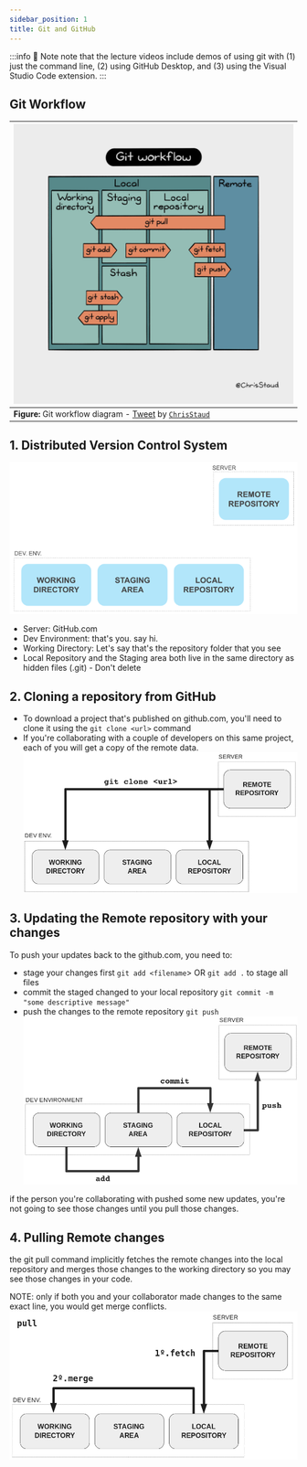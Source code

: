 ```yaml
---
sidebar_position: 1
title: Git and GitHub
---
```


:::info 🦉 Note
note that the lecture videos include demos of using git with (1) just the command line, (2) using GitHub Desktop, and (3) using the Visual Studio Code extension.
:::

## Git Workflow
| ![Git workflow](./git-workflow.jpg) |
| --- |
| **Figure:** Git workflow diagram - [Tweet](https://twitter.com/ChrisStaud/status/1554091413272494080?s=20&t=_WT38kLmQ_hFYrHuXX9MZQ) by [`ChrisStaud`](https://twitter.com/ChrisStaud) |

## 1. Distributed Version Control System
![git setup](git-env.png)

* Server: GitHub.com
* Dev Environment: that's you. say hi.
* Working Directory: Let's say that's the repository folder that you see
* Local Repository and the Staging area both live in the same directory as hidden files (.git) - Don't delete

## 2. Cloning a repository from GitHub
* To download a project that's published on github.com, you'll need to clone it using the `git clone <url>` command
* If you're collaborating with a couple of developers on this same project, each of you will get a copy of the remote data. 
![git clone](clone.png)

## 3. Updating the Remote repository with your changes 
To push your updates back to the github.com, you need to:
* stage your changes first `git add <filename`> OR `git add .` to stage all files
* commit the staged changed to your local repository `git commit -m "some descriptive message"`
* push the changes to the remote repository `git push`
![git add commit and push](add-commit-push.png)

if the person you're collaborating with pushed some new updates, you're not going to see those changes until you pull those changes.

## 4. Pulling Remote changes

the git pull command implicitly fetches the remote changes into the local repository and merges those changes to the working directory so you may see those changes in your code.

NOTE: only if both you and your collaborator made changes to the same exact line, you would get merge conflicts.
![git pull](pull.png)